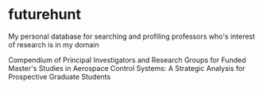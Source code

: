 # futurehunt
My personal database for searching and profiling professors who's interest of research is in my domain

Compendium of Principal Investigators and Research Groups for Funded Master's Studies in Aerospace Control Systems: A Strategic Analysis for Prospective Graduate Students


